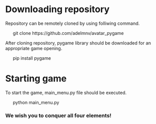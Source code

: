 <h1>Downloading repository</h1>
<p>Repository can be remotely cloned by using folliwing command.</p>
<div>
    <ul>git clone https://github.com/adelmnv/avatar_pygame</ul>
</div>
After cloning repository, pygame library should be downloaded for an appropriate game opening.
<div>
    <ul>pip install pygame</ul>
</div>
<h1>Starting game</h1>
To start the game, main_menu.py file should be executed.
<div>
    <ul>python main_menu.py</ul>
</div>

<h3>We wish you to conquer all four elements!</h3>
